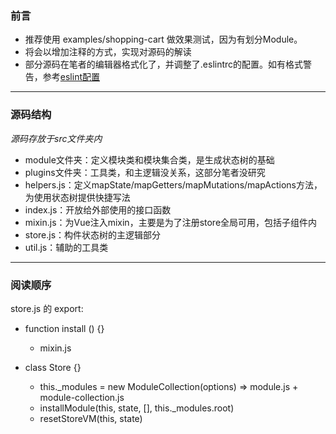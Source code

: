 ### 前言

+ 推荐使用 examples/shopping-cart 做效果测试，因为有划分Module。
+ 将会以增加注释的方式，实现对源码的解读
+ 部分源码在笔者的编辑器格式化了，并调整了.eslintrc的配置。如有格式警告，参考[eslint配置](https://eslint.org/docs/rules/)
   
---

### 源码结构

*源码存放于src文件夹内*
+ module文件夹：定义模块类和模块集合类，是生成状态树的基础
+ plugins文件夹：工具类，和主逻辑没关系，这部分笔者没研究
+ helpers.js：定义mapState/mapGetters/mapMutations/mapActions方法，为使用状态树提供快捷写法
+ index.js：开放给外部使用的接口函数
+ mixin.js：为Vue注入mixin，主要是为了注册store全局可用，包括子组件内
+ store.js：构件状态树的主逻辑部分
+ util.js：辅助的工具类

---

### 阅读顺序
store.js 的 export:

+ function install () {} 
   + mixin.js

+ class Store {} 
   + this._modules = new ModuleCollection(options) => module.js + module-collection.js
   + installModule(this, state, [], this._modules.root)
   + resetStoreVM(this, state)